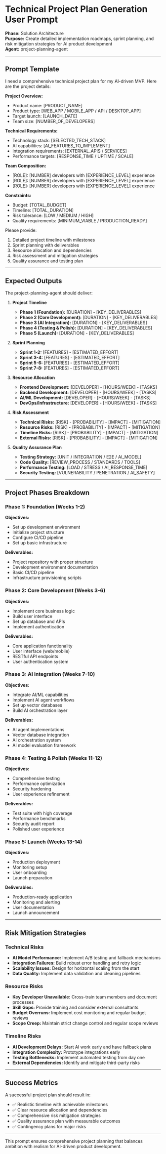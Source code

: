 # Technical Project Plan Generation User Prompt

**Phase:** Solution Architecture  
**Purpose:** Create detailed implementation roadmaps, sprint planning, and risk mitigation strategies for AI product development  
**Agent:** project-planning-agent  

---

## Prompt Template

I need a comprehensive technical project plan for my AI-driven MVP. Here are the project details:

**Project Overview:**

- Product name: [PRODUCT_NAME]
- Product type: [WEB_APP / MOBILE_APP / API / DESKTOP_APP]
- Target launch: [LAUNCH_DATE]
- Team size: [NUMBER_OF_DEVELOPERS]

**Technical Requirements:**

- Technology stack: [SELECTED_TECH_STACK]
- AI capabilities: [AI_FEATURES_TO_IMPLEMENT]
- Integration requirements: [EXTERNAL_APIS / SERVICES]
- Performance targets: [RESPONSE_TIME / UPTIME / SCALE]

**Team Composition:**

- [ROLE]: [NUMBER] developers with [EXPERIENCE_LEVEL] experience
- [ROLE]: [NUMBER] developers with [EXPERIENCE_LEVEL] experience
- [ROLE]: [NUMBER] developers with [EXPERIENCE_LEVEL] experience

**Constraints:**

- Budget: [TOTAL_BUDGET]
- Timeline: [TOTAL_DURATION]
- Risk tolerance: [LOW / MEDIUM / HIGH]
- Quality requirements: [MINIMUM_VIABLE / PRODUCTION_READY]

Please provide:

1. Detailed project timeline with milestones
2. Sprint planning with deliverables
3. Resource allocation and dependencies
4. Risk assessment and mitigation strategies
5. Quality assurance and testing plan

---

## Expected Outputs

The project-planning-agent should deliver:

1. **Project Timeline**
   - **Phase 1 (Foundation):** [DURATION] - [KEY_DELIVERABLES]
   - **Phase 2 (Core Development):** [DURATION] - [KEY_DELIVERABLES]
   - **Phase 3 (AI Integration):** [DURATION] - [KEY_DELIVERABLES]
   - **Phase 4 (Testing & Polish):** [DURATION] - [KEY_DELIVERABLES]
   - **Phase 5 (Launch):** [DURATION] - [KEY_DELIVERABLES]

2. **Sprint Planning**
   - **Sprint 1-2:** [FEATURES] - [ESTIMATED_EFFORT]
   - **Sprint 3-4:** [FEATURES] - [ESTIMATED_EFFORT]
   - **Sprint 5-6:** [FEATURES] - [ESTIMATED_EFFORT]
   - **Sprint 7-8:** [FEATURES] - [ESTIMATED_EFFORT]

3. **Resource Allocation**
   - **Frontend Development:** [DEVELOPER] - [HOURS/WEEK] - [TASKS]
   - **Backend Development:** [DEVELOPER] - [HOURS/WEEK] - [TASKS]
   - **AI/ML Development:** [DEVELOPER] - [HOURS/WEEK] - [TASKS]
   - **DevOps/Infrastructure:** [DEVELOPER] - [HOURS/WEEK] - [TASKS]

4. **Risk Assessment**
   - **Technical Risks:** [RISK] - [PROBABILITY] - [IMPACT] - [MITIGATION]
   - **Resource Risks:** [RISK] - [PROBABILITY] - [IMPACT] - [MITIGATION]
   - **Timeline Risks:** [RISK] - [PROBABILITY] - [IMPACT] - [MITIGATION]
   - **External Risks:** [RISK] - [PROBABILITY] - [IMPACT] - [MITIGATION]

5. **Quality Assurance Plan**
   - **Testing Strategy:** [UNIT / INTEGRATION / E2E / AI_MODEL]
   - **Code Quality:** [REVIEW_PROCESS / STANDARDS / TOOLS]
   - **Performance Testing:** [LOAD / STRESS / AI_RESPONSE_TIME]
   - **Security Testing:** [VULNERABILITY / PENETRATION / AI_SAFETY]

---

## Project Phases Breakdown

### Phase 1: Foundation (Weeks 1-2)

**Objectives:**

- Set up development environment
- Initialize project structure
- Configure CI/CD pipeline
- Set up basic infrastructure

**Deliverables:**

- Project repository with proper structure
- Development environment documentation
- Basic CI/CD pipeline
- Infrastructure provisioning scripts

### Phase 2: Core Development (Weeks 3-6)

**Objectives:**

- Implement core business logic
- Build user interface
- Set up database and APIs
- Implement authentication

**Deliverables:**

- Core application functionality
- User interface (web/mobile)
- RESTful API endpoints
- User authentication system

### Phase 3: AI Integration (Weeks 7-10)

**Objectives:**

- Integrate AI/ML capabilities
- Implement AI agent workflows
- Set up vector databases
- Build AI orchestration layer

**Deliverables:**

- AI agent implementations
- Vector database integration
- AI orchestration system
- AI model evaluation framework

### Phase 4: Testing & Polish (Weeks 11-12)

**Objectives:**

- Comprehensive testing
- Performance optimization
- Security hardening
- User experience refinement

**Deliverables:**

- Test suite with high coverage
- Performance benchmarks
- Security audit report
- Polished user experience

### Phase 5: Launch (Weeks 13-14)

**Objectives:**

- Production deployment
- Monitoring setup
- User onboarding
- Launch preparation

**Deliverables:**

- Production-ready application
- Monitoring and alerting
- User documentation
- Launch announcement

---

## Risk Mitigation Strategies

### Technical Risks

- **AI Model Performance:** Implement A/B testing and fallback mechanisms
- **Integration Failures:** Build robust error handling and retry logic
- **Scalability Issues:** Design for horizontal scaling from the start
- **Data Quality:** Implement data validation and cleaning pipelines

### Resource Risks

- **Key Developer Unavailable:** Cross-train team members and document processes
- **Skill Gaps:** Provide training and consider external consultants
- **Budget Overruns:** Implement cost monitoring and regular budget reviews
- **Scope Creep:** Maintain strict change control and regular scope reviews

### Timeline Risks

- **AI Development Delays:** Start AI work early and have fallback plans
- **Integration Complexity:** Prototype integrations early
- **Testing Bottlenecks:** Implement automated testing from day one
- **External Dependencies:** Identify and mitigate third-party risks

---

## Success Metrics

A successful project plan should result in:

- ✅ Realistic timeline with achievable milestones
- ✅ Clear resource allocation and dependencies
- ✅ Comprehensive risk mitigation strategies
- ✅ Quality assurance plan with measurable outcomes
- ✅ Contingency plans for major risks

---

This prompt ensures comprehensive project planning that balances ambition with realism for AI-driven product development.

